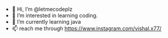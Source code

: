 - 👋 Hi, I’m @letmecodeplz
- 👀 I’m interested in learning coding.
- 🌱 I’m currently learning java
- 📫 reach me through https://www.instagram.com/vishal.x77/

<!---
letmecodeplz/letmecodeplz is a ✨ special ✨ repository because its `README.md` (this file) appears on your GitHub profile.
You can click the Preview link to take a look at your changes.
--->
